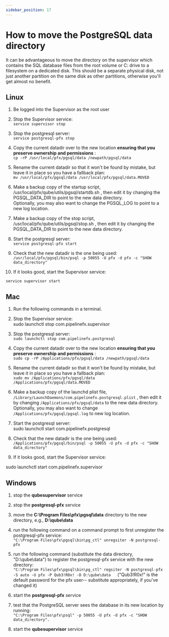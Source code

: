 ```yaml
---
sidebar_position: 17
---
```


# How to move the PostgreSQL data directory

It can be advantageous to move the directory on the supervisor which contains
the SQL database files from the root volume or C: drive to a filesystem on a
dedicated disk. This should be a separate physical disk, not just another
partition on the same disk as other partitions, otherwise you'll get almost no
benefit.

## Linux

  1. Be logged into the Supervisor as the root user
  2. Stop the Supervisor service:   
`service supervisor stop`

  3. Stop the postgresql server:   
`service postgresql-pfx stop`

  4. Copy the current datadir over to the new location **ensuring that you preserve ownership and permissions** :   
`cp -rP /usr/local/pfx/pgsql/data /newpath/pgsql/data`

  5. Rename the current datadir so that it won't be found by mistake, but leave it in place so you have a fallback plan:   
`mv /usr/local/pfx/pgsql/data /usr/local/pfx/pgsql/data.MOVED`

  6. Make a backup copy of the startup script, /usr/local/pfx/qube/utils/pgsql/startdb.sh , then edit it by changing the PGSQL_DATA_DIR to point to the new data directory.  
Optionally, you may also want to change the PGSQL_LOG to point to a new log
location.

  7. Make a backup copy of the stop script, /usr/local/pfx/qube/utils/pgsql/stop.sh , then edit it by changing the PGSQL_DATA_DIR to point to the new data directory.
  8. Start the postgresql server:   
`service postgresql-pfx start`

  9. Check that the new datadir is the one being used:  
`/usr/local/pfx/pgsql/bin/psql -p 50055 -U pfx -d pfx -c "SHOW
data_directory"`

  10. If it looks good, start the Supervisor service:

`service supervisor start`

## Mac

  1. Run the following commands in a terminal.
  2. Stop the Supervisor service:   
sudo launchctl stop com.pipelinefx.supervisor

  3. Stop the postgresql server:   
`sudo launchctl stop com.pipelinefx.postgresql`

  4. Copy the current datadir over to the new location **ensuring that you preserve ownership and permissions** :   
`sudo cp -rP /Applications/pfx/pgsql/data /newpath/pgsql/data`

  5. Rename the current datadir so that it won't be found by mistake, but leave it in place so you have a fallback plan:   
`sudo mv /Applications/pfx/pgsql/data /Applications/pfx/pgsql/data.MOVED`

  6. Make a backup copy of the launchd plist file, `/Library/LaunchDaemons/com.pipelinefx.postgresql.plist` , then edit it by changing `/Applications/pfx/pgsql/data` to the new data directory.  
Optionally, you may also want to change `/Applications/pfx/pgsql/pgsql.log`
to new log location.

  7. Start the postgresql server:   
sudo launchctl start com.pipelinefx.postgresql

  8. Check that the new datadir is the one being used:  
`/Applications/pfx/pgsql/bin/psql -p 50055 -U pfx -d pfx -c "SHOW
data_directory"`

  9. If it looks good, start the Supervisor service:

sudo launchctl start com.pipelinefx.supervisor

## Windows

  1. stop the **qubesupervisor** service
  2. stop the **postgresql-pfx**  service
  3. move the **C:\Program Files\pfx\pgsql\data** directory to the new directory, e.g., **D:\qube\data**
  4. run the following command on a command prompt to first unregister the postgresql-pfx service:  
`"C:\Program Files\pfx\pgsql\bin\pg_ctl" unregsiter -N postgresql-pfx`

  5. run the following command (substitute the data directory, "D:\qube\data") to register the postgresql-pfx service with the new directory:  
`"C:\Program Files\pfx\pgsql\bin\pg_ctl" regsiter -N postgresql-pfx -S auto -U
pfx -P Qub3!R0x! -D D:\qube\data  
`("Qub3!R0x!" is the default password for the pfx user-- substitute
appropriately, if you've changed it)

  6. start the **postgresql-pfx** service
  7. test that the PostgreSQL server sees the database in its new location by running:   
`"C:\Program Files\pfx\psql" -p 50055 -U pfx -d pfx -c "SHOW data_directory".`

  8. start the **qubesupervisor** service

